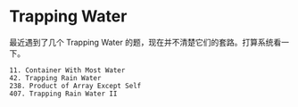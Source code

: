 # Trapping Water
最近遇到了几个 Trapping Water 的题，现在并不清楚它们的套路。打算系统看一下。

```
11. Container With Most Water
42. Trapping Rain Water
238. Product of Array Except Self
407. Trapping Rain Water II
```
